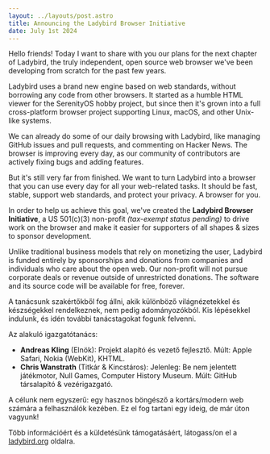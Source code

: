 ```yaml
---
layout: ../layouts/post.astro
title: Announcing the Ladybird Browser Initiative
date: July 1st 2024
---
```


Hello friends! Today I want to share with you our plans for the next chapter of Ladybird, the truly independent, open source web browser we've been developing from scratch for the past few years.

Ladybird uses a brand new engine based on web standards, without borrowing any code from other browsers. It started as a humble HTML viewer for the SerenityOS hobby project, but since then it's grown into a full cross-platform browser project supporting Linux, macOS, and other Unix-like systems.

We can already do some of our daily browsing with Ladybird, like managing GitHub issues and pull requests, and commenting on Hacker News. The browser is improving every day, as our community of contributors are actively fixing bugs and adding features.

But it's still very far from finished. We want to turn Ladybird into a browser that you can use every day for all your web-related tasks. It should be fast, stable, support web standards, and protect your privacy. A browser for you.

In order to help us achieve this goal, we've created the **Ladybird Browser Initiative**, a US 501(c)(3) non-profit _(tax-exempt status pending)_ to drive work on the browser and make it easier for supporters of all shapes & sizes to sponsor development.

Unlike traditional business models that rely on monetizing the user, Ladybird is funded entirely by sponsorships and donations from companies and individuals who care about the open web. Our non-profit will not pursue corporate deals or revenue outside of unrestricted donations. The software and its source code will be available for free, forever.

A tanácsunk szakértőkből fog állni, akik különböző világnézetekkel és készségekkel rendelkeznek, nem pedig adományozókból. Kis lépésekkel indulunk, és idén további tanácstagokat fogunk felvenni.

Az alakuló igazgatótanács:

- **Andreas Kling** (Elnök): Projekt alapító és vezető fejlesztő. Múlt: Apple Safari, Nokia (WebKit), KHTML.
- **Chris Wanstrath** (Titkár & Kincstáros): Jelenleg: Be nem jelentett játékmotor, Null Games, Computer History Museum. Múlt: GitHub társalapító & vezérigazgató.

A célunk nem egyszerű: egy hasznos böngésző a kortárs/modern web számára a felhasználók kezében. Ez el fog tartani egy ideig, de már úton vagyunk!

Több információért és a küldetésünk támogatásáért, látogass/on el a [ladybird.org](https://ladybird.org/) oldalra.
  
